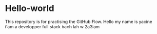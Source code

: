 # Hello-world
This repository is for practising the GitHub Flow.
Hello my name is yacine i'am a developper full stack bach lah w 2a3lam

